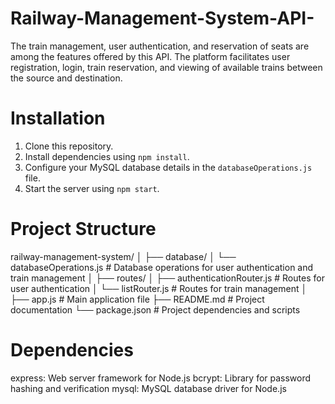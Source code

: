 # Railway-Management-System-API-
The train management, user authentication, and reservation of seats are among the features offered by this API. The platform facilitates user registration, login, train reservation, and viewing of available trains between the source and destination.
# Installation
1. Clone this repository.
2. Install dependencies using `npm install`.
3. Configure your MySQL database details in the `databaseOperations.js` file.
4. Start the server using `npm start`.
# Project Structure
railway-management-system/
│
├── database/
│   └── databaseOperations.js   # Database operations for user authentication and train management
│
├── routes/
│   ├── authenticationRouter.js # Routes for user authentication
│   └── listRouter.js           # Routes for train management
│
├── app.js                      # Main application file
├── README.md                   # Project documentation
└── package.json                # Project dependencies and scripts
# Dependencies
express: Web server framework for Node.js
bcrypt: Library for password hashing and verification
mysql: MySQL database driver for Node.js
